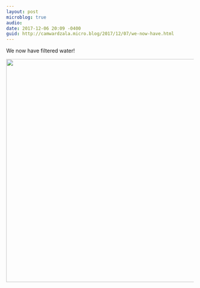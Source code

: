 ```yaml
---
layout: post
microblog: true
audio: 
date: 2017-12-06 20:09 -0400
guid: http://camwardzala.micro.blog/2017/12/07/we-now-have.html
---
```

We now have filtered water!

<img src="http://camwardzala.com/uploads/2018/476d5dfa97.jpg" width="600" height="600" />
